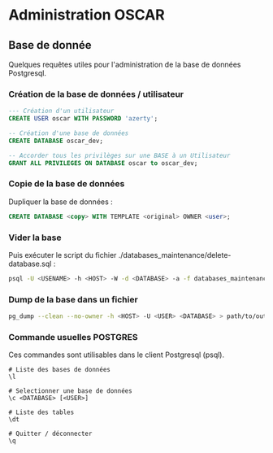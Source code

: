 # Administration OSCAR

## Base de donnée

Quelques requêtes utiles pour l'administration de la base de données Postgresql.

### Création de la base de données / utilisateur

```sql
--- Création d'un utilisateur
CREATE USER oscar WITH PASSWORD 'azerty';

-- Création d'une base de données
CREATE DATABASE oscar_dev;

-- Accorder tous les privilèges sur une BASE à un Utilisateur
GRANT ALL PRIVILEGES ON DATABASE oscar to oscar_dev;
```

### Copie de la base de données

Dupliquer la base de données :

```sql
CREATE DATABASE <copy> WITH TEMPLATE <original> OWNER <user>;
```


### Vider la base

Puis exécuter le script du fichier ./databases_maintenance/delete-database.sql :

```bash
psql -U <USENAME> -h <HOST> -W -d <DATABASE> -a -f databases_maintenance/delete-database.sql
```



### Dump de la base dans un fichier

```bash
pg_dump --clean --no-owner -h <HOST> -U <USER> <DATABASE> > path/to/output.sql
```


### Commande usuelles POSTGRES

Ces commandes sont utilisables dans le client Postgresql (psql).


```psql
# Liste des bases de données
\l

# Selectionner une base de données
\c <DATABASE> [<USER>]

# Liste des tables
\dt

# Quitter / déconnecter
\q
```
